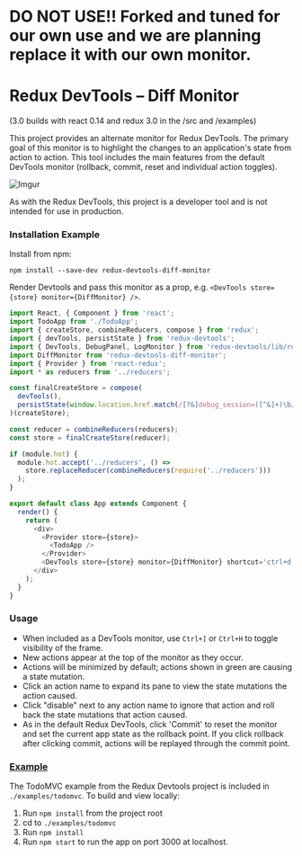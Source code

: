 # DO NOT USE!! Forked and tuned for our own use and we are planning replace it with our own monitor.

# Redux DevTools – Diff Monitor

(3.0 builds with react 0.14 and redux 3.0 in the /src and /examples)

This project provides an alternate monitor for Redux DevTools. The primary goal of this monitor is to highlight the changes to an application's state from action to action. This tool includes the main features from the default DevTools monitor (rollback, commit, reset and individual action toggles).

![Imgur](http://i.imgur.com/rvCR9OQ.png)

As with the Redux DevTools, this project is a developer tool and is not intended for use in production.

### Installation Example

Install from npm:

`npm install --save-dev redux-devtools-diff-monitor`

Render Devtools and pass this monitor as a prop, e.g. `<DevTools store={store} monitor={DiffMonitor} />`.

```javascript
import React, { Component } from 'react';
import TodoApp from './TodoApp';
import { createStore, combineReducers, compose } from 'redux';
import { devTools, persistState } from 'redux-devtools';
import { DevTools, DebugPanel, LogMonitor } from 'redux-devtools/lib/react';
import DiffMonitor from 'redux-devtools-diff-monitor';
import { Provider } from 'react-redux';
import * as reducers from '../reducers';

const finalCreateStore = compose(
  devTools(),
  persistState(window.location.href.match(/[?&]debug_session=([^&]+)\b/))
)(createStore);

const reducer = combineReducers(reducers);
const store = finalCreateStore(reducer);

if (module.hot) {
  module.hot.accept('../reducers', () =>
    store.replaceReducer(combineReducers(require('../reducers')))
  );
}

export default class App extends Component {
  render() {
    return (
      <div>
        <Provider store={store}>
          <TodoApp />
        </Provider>
        <DevTools store={store} monitor={DiffMonitor} shortcut='ctrl+d'/>
      </div>
    );
  }
}
```

### Usage

- When included as a DevTools monitor, use `Ctrl+]` or `Ctrl+H` to toggle visibility of the frame.
- New actions appear at the top of the monitor as they occur.
- Actions will be minimized by default; actions shown in green are causing a state mutation.
- Click an action name to expand its pane to view the state mutations the action caused.
- Click "disable" next to any action name to ignore that action and roll back the state mutations that action caused.
- As in the default Redux DevTools, click 'Commit' to reset the monitor and set the current app state as the rollback point. If you click rollback after clicking commit, actions will be replayed through the commit point.

### [Example](http://production.diff-monitor-example.divshot.io/)

The TodoMVC example from the Redux Devtools project is included in `./examples/todomvc`. To build and view locally:

1. Run `npm install` from the project root
2. cd to `./examples/todomvc`
3. Run `npm install`
4. Run `npm start` to run the app on port 3000 at localhost.
